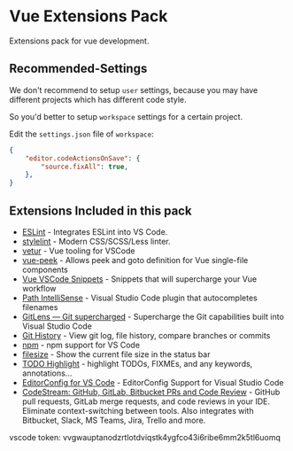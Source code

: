# Vue Extensions Pack

Extensions pack for vue development.

## Recommended-Settings

We don't recommend to setup `user` settings, because you may have different projects which has different code style.

So you'd better to setup `workspace` settings for a certain project.

Edit the `settings.json` file of `workspace`:

```json
{
    "editor.codeActionsOnSave": {
        "source.fixAll": true,
    },
}
```

## Extensions Included in this pack

* [ESLint](https://marketplace.visualstudio.com/items?itemName=dbaeumer.vscode-eslint) - Integrates ESLint into VS Code.
* [stylelint](https://marketplace.visualstudio.com/items?itemName=stylelint.vscode-stylelint) - Modern CSS/SCSS/Less linter.
* [vetur](https://marketplace.visualstudio.com/items?itemName=octref.vetur) - Vue tooling for VSCode
* [vue-peek](https://marketplace.visualstudio.com/items?itemName=dariofuzinato.vue-peek) - Allows peek and goto definition for Vue single-file components
* [Vue VSCode Snippets](https://marketplace.visualstudio.com/items?itemName=sdras.vue-vscode-snippets) - Snippets that will supercharge your Vue workflow
* [Path IntelliSense](https://marketplace.visualstudio.com/items?itemName=christian-kohler.path-intellisense) - Visual Studio Code plugin that autocompletes filenames
* [GitLens — Git supercharged](https://marketplace.visualstudio.com/items?itemName=eamodio.gitlens) - Supercharge the Git capabilities built into Visual Studio Code
* [Git History](https://marketplace.visualstudio.com/items?itemName=donjayamanne.githistory) - View git log, file history, compare branches or commits
* [npm](https://marketplace.visualstudio.com/items?itemName=eg2.vscode-npm-script) - npm support for VS Code
* [filesize](https://marketplace.visualstudio.com/items?itemName=mkxml.vscode-filesize) - Show the current file size in the status bar
* [TODO Highlight](https://marketplace.visualstudio.com/items?itemName=wayou.vscode-todo-highlight) - highlight TODOs, FIXMEs, and any keywords, annotations...
* [EditorConfig for VS Code](https://marketplace.visualstudio.com/items?itemName=EditorConfig.EditorConfig) - EditorConfig Support for Visual Studio Code
* [CodeStream: GitHub, GitLab, Bitbucket PRs and Code Review](https://marketplace.visualstudio.com/items?itemName=CodeStream.codestream) - GitHub pull requests, GitLab merge requests, and code reviews in your IDE. Eliminate context-switching between tools. Also integrates with Bitbucket, Slack, MS Teams, Jira, Trello and more.

vscode token: vvgwauptanodzrtlotdviqstk4ygfco43i6ribe6mm2k5tl6uomq
